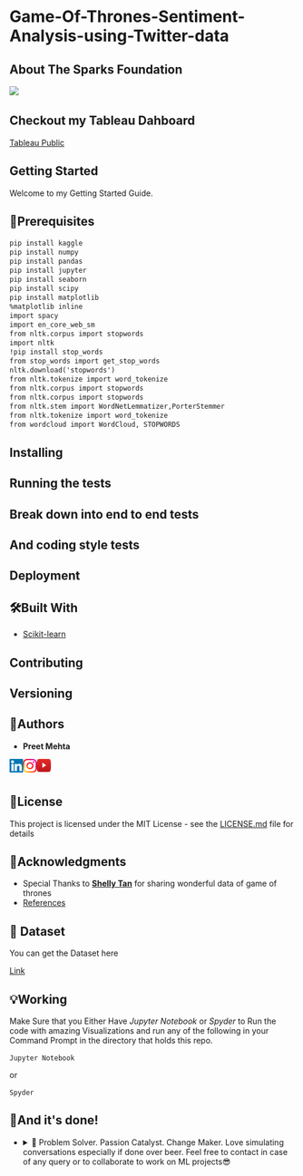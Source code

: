 # Game-Of-Thrones-Sentiment-Analysis-using-Twitter-data

## About The Sparks Foundation
![](img1.png)

## Checkout my Tableau Dahboard
[Tableau Public](https://public.tableau.com/app/profile/preet.shailesh.mehta/viz/PreetMehta_Gameofthrones/Kills?publish=yes)

## Getting Started
Welcome to my Getting Started Guide. 

## 🔑Prerequisites

```
pip install kaggle
pip install numpy
pip install pandas
pip install jupyter
pip install seaborn
pip install scipy
pip install matplotlib
%matplotlib inline
import spacy
import en_core_web_sm
from nltk.corpus import stopwords
import nltk
!pip install stop_words
from stop_words import get_stop_words
nltk.download('stopwords')
from nltk.tokenize import word_tokenize
from nltk.corpus import stopwords
from nltk.corpus import stopwords
from nltk.stem import WordNetLemmatizer,PorterStemmer
from nltk.tokenize import word_tokenize
from wordcloud import WordCloud, STOPWORDS
```
## Installing
## Running the tests
## Break down into end to end tests
## And coding style tests
## Deployment
## 🛠Built With

* [Scikit-learn](https://scikit-learn.org/stable/) 
## Contributing
## Versioning
## 💃Authors

* **Preet Mehta**  
<p>
<a href="https://www.linkedin.com/in/preetmehta/">
  <img align="left" src="https://github.com/ynpreet/Ynpreet/blob/main/images/Linkedin%20(1).svg" alt="kushal's linkedin" width="24px" />
</a>  
 
<a href="https://www.instagram.com/ynpreet/" target="blank">
  <img align="left" src="https://github.com/ynpreet/Ynpreet/blob/main/images/Instagram%20(1).svg" alt="instagram" width="24px" />
</a>

<a href="https://www.youtube.com/channel/UCCcw6HxUkkfrlKn7-6SszDQ/featured" target="blank">
  <img align="left" src="https://github.com/ynpreet/Ynpreet/blob/main/images/youtube-logo-icon-png-svg.png" alt="youtube"  width="25px" height='23.5' />
</a></p><br><br>

## 👀License

This project is licensed under the MIT License - see the [LICENSE.md](https://opensource.org/licenses/MIT) file for details
## 🙏Acknowledgments

* Special Thanks to **[Shelly Tan](https://www.linkedin.com/in/shelly-tan-842a1b2b/)** for sharing wonderful data of game of thrones
* [References](https://www.washingtonpost.com/graphics/entertainment/game-of-thrones/) 

## 📁 Dataset
You can get the Dataset here

[Link](https://github.com/ynpreet/Game-Of-Thrones-Sentiment-Analysis-using-Twitter-data/tree/main/Dataset)

## 💡Working 

Make Sure that you Either Have *Jupyter Notebook* or *Spyder* to Run the code with amazing Visualizations and run any of the following in your Command Prompt in the directory that holds this repo. 

```
Jupyter Notebook
```
or
```
Spyder
```
## 👏And it's done!

- <details> <summary> 💬 Problem Solver. Passion Catalyst. Change Maker. Love simulating conversations especially if done over beer. Feel free to contact in case of any query or to collaborate to work on ML projects😎 </summary> <a href="https://wa.me/919408377842" target="blank"><img align="center" src="https://github.com/ynpreet/Ynpreet/blob/main/images/5ae21cc526c97415d3213554.png" width="40x" /></a>
</details>

